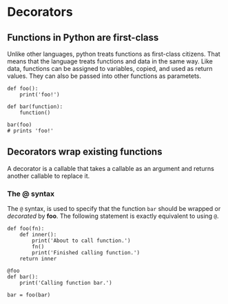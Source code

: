Decorators
==========

Functions in Python are first-class
-----------------------------------

Unlike other languages, python treats functions as first-class citizens.
That means that the language treats functions and data in the same way.
Like data, functions can be assigned to variables, copied, and used as
return values. They can also be passed into other functions as
parametets.

``` {.python}
def foo():
    print('foo!')

def bar(function):
    function()

bar(foo)
# prints 'foo!'
```

Decorators wrap existing functions
----------------------------------

A decorator is a callable that takes a callable as an argument and
returns another callable to replace it.

### The @ syntax

The `@` syntax, is used to specify that the function `bar` should be
wrapped or *decorated* by **foo**. The following statement is exactly
equivalent to using `@`.

``` {.python}
def foo(fn):
    def inner():
        print('About to call function.')
        fn()
        print('Finished calling function.')
    return inner

@foo
def bar():
    print('Calling function bar.')
```

``` {.python}
bar = foo(bar)
```
